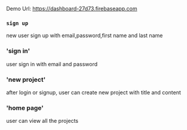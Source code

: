 Demo Url: https://dashboard-27d73.firebaseapp.com


### `sign up`
  new user sign up with email,password,first name and last name

### 'sign in'
  user sign in with email and password

### 'new project'
  after login or signup, user can create new project with title and content

### 'home page'
  user can view all the projects